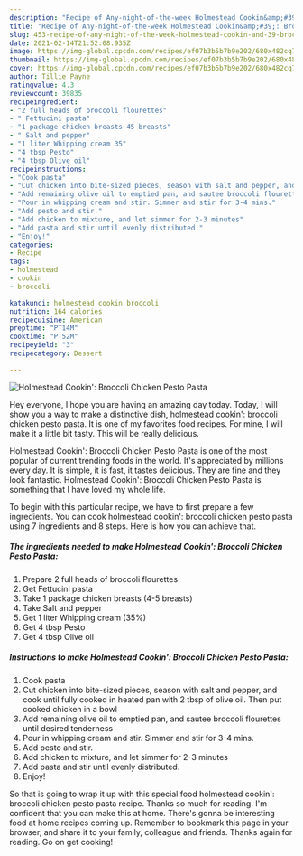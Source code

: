 ```yaml
---
description: "Recipe of Any-night-of-the-week Holmestead Cookin&amp;#39;: Broccoli Chicken Pesto Pasta"
title: "Recipe of Any-night-of-the-week Holmestead Cookin&amp;#39;: Broccoli Chicken Pesto Pasta"
slug: 453-recipe-of-any-night-of-the-week-holmestead-cookin-and-39-broccoli-chicken-pesto-pasta
date: 2021-02-14T21:52:08.935Z
image: https://img-global.cpcdn.com/recipes/ef07b3b5b7b9e202/680x482cq70/holmestead-cookin-broccoli-chicken-pesto-pasta-recipe-main-photo.jpg
thumbnail: https://img-global.cpcdn.com/recipes/ef07b3b5b7b9e202/680x482cq70/holmestead-cookin-broccoli-chicken-pesto-pasta-recipe-main-photo.jpg
cover: https://img-global.cpcdn.com/recipes/ef07b3b5b7b9e202/680x482cq70/holmestead-cookin-broccoli-chicken-pesto-pasta-recipe-main-photo.jpg
author: Tillie Payne
ratingvalue: 4.3
reviewcount: 39835
recipeingredient:
- "2 full heads of broccoli flourettes"
- " Fettucini pasta"
- "1 package chicken breasts 45 breasts"
- " Salt and pepper"
- "1 liter Whipping cream 35"
- "4 tbsp Pesto"
- "4 tbsp Olive oil"
recipeinstructions:
- "Cook pasta"
- "Cut chicken into bite-sized pieces, season with salt and pepper, and cook until fully cooked in heated pan with 2 tbsp of olive oil. Then put cooked chicken in a bowl"
- "Add remaining olive oil to emptied pan, and sautee broccoli flourettes until desired tenderness"
- "Pour in whipping cream and stir. Simmer and stir for 3-4 mins."
- "Add pesto and stir."
- "Add chicken to mixture, and let simmer for 2-3 minutes"
- "Add pasta and stir until evenly distributed."
- "Enjoy!"
categories:
- Recipe
tags:
- holmestead
- cookin
- broccoli

katakunci: holmestead cookin broccoli 
nutrition: 164 calories
recipecuisine: American
preptime: "PT14M"
cooktime: "PT52M"
recipeyield: "3"
recipecategory: Dessert

---
```



![Holmestead Cookin&#39;: Broccoli Chicken Pesto Pasta](https://img-global.cpcdn.com/recipes/ef07b3b5b7b9e202/680x482cq70/holmestead-cookin-broccoli-chicken-pesto-pasta-recipe-main-photo.jpg)

Hey everyone, I hope you are having an amazing day today. Today, I will show you a way to make a distinctive dish, holmestead cookin&#39;: broccoli chicken pesto pasta. It is one of my favorites food recipes. For mine, I will make it a little bit tasty. This will be really delicious.

Holmestead Cookin&#39;: Broccoli Chicken Pesto Pasta is one of the most popular of current trending foods in the world. It's appreciated by millions every day. It is simple, it is fast, it tastes delicious. They are fine and they look fantastic. Holmestead Cookin&#39;: Broccoli Chicken Pesto Pasta is something that I have loved my whole life.




To begin with this particular recipe, we have to first prepare a few ingredients. You can cook holmestead cookin&#39;: broccoli chicken pesto pasta using 7 ingredients and 8 steps. Here is how you can achieve that.

<!--inarticleads1-->

##### The ingredients needed to make Holmestead Cookin&#39;: Broccoli Chicken Pesto Pasta:

1. Prepare 2 full heads of broccoli flourettes
1. Get  Fettucini pasta
1. Take 1 package chicken breasts (4-5 breasts)
1. Take  Salt and pepper
1. Get 1 liter Whipping cream (35%)
1. Get 4 tbsp Pesto
1. Get 4 tbsp Olive oil




<!--inarticleads2-->

##### Instructions to make Holmestead Cookin&#39;: Broccoli Chicken Pesto Pasta:

1. Cook pasta
1. Cut chicken into bite-sized pieces, season with salt and pepper, and cook until fully cooked in heated pan with 2 tbsp of olive oil. Then put cooked chicken in a bowl
1. Add remaining olive oil to emptied pan, and sautee broccoli flourettes until desired tenderness
1. Pour in whipping cream and stir. Simmer and stir for 3-4 mins.
1. Add pesto and stir.
1. Add chicken to mixture, and let simmer for 2-3 minutes
1. Add pasta and stir until evenly distributed.
1. Enjoy!




So that is going to wrap it up with this special food holmestead cookin&#39;: broccoli chicken pesto pasta recipe. Thanks so much for reading. I'm confident that you can make this at home. There's gonna be interesting food at home recipes coming up. Remember to bookmark this page in your browser, and share it to your family, colleague and friends. Thanks again for reading. Go on get cooking!
